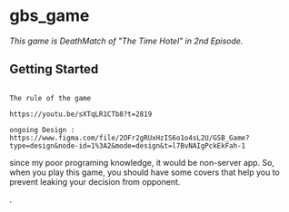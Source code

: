 # gbs_game

*This game is DeathMatch of "The Time Hotel" in 2nd Episode.*


## Getting Started

```

The rule of the game 

https://youtu.be/sXTqLR1CTb8?t=2819

```

```ongoing Design : https://www.figma.com/file/2OFr2gRUxHzIS6o1o4sL2U/GSB_Game?type=design&node-id=1%3A2&mode=design&t=l7BvNAIgPckEkFah-1```

since my poor programing knowledge, it would be non-server app. 
So, when you play this game, you should have some covers that help you to prevent leaking your decision from opponent.

.